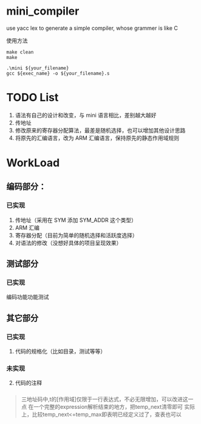 # mini_compiler

use yacc lex to generate a simple compiler, whose grammer is like C

使用方法

```
make clean
make
```
```
.\mini ${your_filename}
gcc ${exec_name} -o ${your_filename}.s
```

# TODO List

1. 语法有自己的设计和改变，与 mini 语言相比，差别越大越好
2. 传地址
3. 修改原来的寄存器分配算法，最差是随机选择，也可以增加其他设计思路
4. 将原先的汇编语言，改为 ARM 汇编语言，保持原先的静态作用域规则

# WorkLoad

## 编码部分：

### 已实现

1. 传地址（采用在 SYM 添加 SYM_ADDR 这个类型）
2. ARM 汇编
3. 寄存器分配（目前为简单的随机选择和活跃度选择）
4. 对语法的修改（没想好具体的项目呈现效果）


## 测试部分

### 已实现

编码功能功能测试

## 其它部分

### 已实现
1. 代码的规格化（比如目录，测试等等）

### 未实现
2. 代码的注释


###
> 三地址码中,t的[作用域]仅限于一行表达式，不必无限增加，可以改进这一点
> 在一个完整的expression解析结束的地方，把temp_next清零即可
> 实际上，比较temp_next<=temp_max即表明已经定义过了，查表也可以

